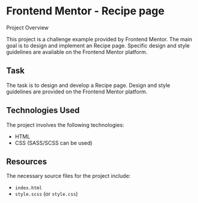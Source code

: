 # Frontend Mentor - Recipe page

Project Overview

This project is a challenge example provided by Frontend Mentor. The main goal is to design and implement an Recipe page. Specific design and style guidelines are available on the Frontend Mentor platform.

## Task

The task is to design and develop a Recipe page. Design and style guidelines are provided on the Frontend Mentor platform.

## Technologies Used

The project involves the following technologies:

- HTML
- CSS (SASS/SCSS can be used)

## Resources

The necessary source files for the project include:

- `index.html`
- `style.scss` (or `style.css`)
